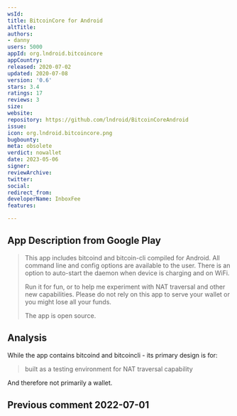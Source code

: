 ```yaml
---
wsId: 
title: BitcoinCore for Android
altTitle: 
authors:
- danny
users: 5000
appId: org.lndroid.bitcoincore
appCountry: 
released: 2020-07-02
updated: 2020-07-08
version: '0.6'
stars: 3.4
ratings: 17
reviews: 3
size: 
website: 
repository: https://github.com/lndroid/BitcoinCoreAndroid
issue: 
icon: org.lndroid.bitcoincore.png
bugbounty: 
meta: obsolete
verdict: nowallet
date: 2023-05-06
signer: 
reviewArchive: 
twitter: 
social: 
redirect_from: 
developerName: InboxFee
features: 

---
```


## App Description from Google Play 

> This app includes bitcoind and bitcoin-cli compiled for Android. All command line and config options are available to the user. There is an option to auto-start the daemon when device is charging and on WiFi.
>
> Run it for fun, or to help me experiment with NAT traversal and other new capabilities. Please do not rely on this app to serve your wallet or you might lose all your funds.
>
> The app is open source. 

## Analysis 

While the app contains bitcoind and bitcoincli - its primary design is for:

> built as a testing environment for NAT traversal capability

And therefore not primarily a wallet.

## Previous comment 2022-07-01

<!-- https://gitlab.com/walletscrutiny/walletScrutinyCom/-/issues/189 -->
